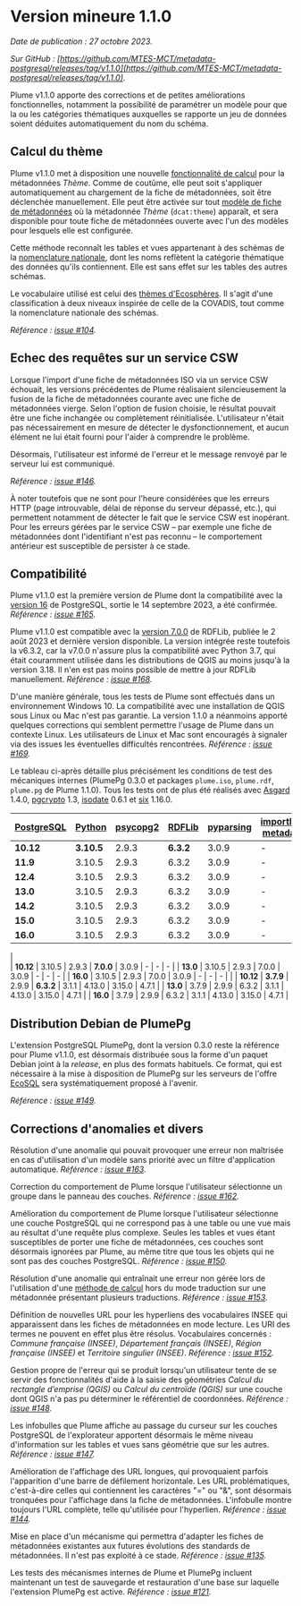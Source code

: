 # Version mineure 1.1.0

*Date de publication : 27 octobre 2023.*

*Sur GitHub : [https://github.com/MTES-MCT/metadata-postgresql/releases/tag/v1.1.0](https://github.com/MTES-MCT/metadata-postgresql/releases/tag/v1.1.0).*

Plume v1.1.0 apporte des corrections et de petites améliorations fonctionnelles, notamment la possibilité de paramétrer un modèle pour que la ou les catégories thématiques auxquelles se rapporte un jeu de données soient déduites automatiquement du nom du schéma.

## Calcul du thème

Plume v1.1.0 met à disposition une nouvelle [fonctionnalité de calcul](https://mtes-mct.github.io/metadata-postgresql/usage/metadonnees_calculees.html) pour la métadonnées *Thème*. Comme de coutûme, elle peut soit s'appliquer automatiquement au chargement de la fiche de métadonnées, soit être déclenchée manuellement. Elle peut être activée sur tout [modèle de fiche de métadonnées](https://mtes-mct.github.io/metadata-postgresql/usage/modeles_de_formulaire.html) où la métadonnée *Thème* (`dcat:theme`) apparaît, et sera disponible pour toute fiche de métadonnées ouverte avec l'un des modèles pour lesquels elle est configurée.

Cette méthode reconnaît les tables et vues appartenant à des schémas de la [nomenclature nationale](https://snum.scenari-community.org/Asgard/Documentation/co/SEC_Demarche.html), dont les noms reflètent la catégorie thématique des données qu'ils contiennent. Elle est sans effet sur les tables des autres schémas.

Le vocabulaire utilisé est celui des [thèmes d'Ecosphères](http://registre.data.developpement-durable.gouv.fr/ecospheres/themes-ecospheres). Il s'agit d'une classification à deux niveaux inspirée de celle de la COVADIS, tout comme la nomenclature nationale des schémas.

*Référence : [issue #104](https://github.com/MTES-MCT/metadata-postgresql/issues/104).*

## Echec des requêtes sur un service CSW

Lorsque l'import d'une fiche de métadonnées ISO via un service CSW échouait, les versions précédentes de Plume réalisaient silencieusement la fusion de la fiche de métadonnées courante avec une fiche de métadonnées vierge. Selon l'option de fusion choisie, le résultat pouvait être une fiche inchangée ou complètement réinitialisée. L'utilisateur n'était pas nécessairement en mesure de détecter le dysfonctionnement, et aucun élément ne lui était fourni pour l'aider à comprendre le problème.

Désormais, l'utilisateur est informé de l'erreur et le message renvoyé par le serveur lui est communiqué.

*Référence : [issue #146](https://github.com/MTES-MCT/metadata-postgresql/issues/146).*

À noter toutefois que ne sont pour l'heure considérées que les erreurs HTTP (page introuvable, délai de réponse du serveur dépassé, etc.), qui permettent notamment de détecter le fait que le service CSW est inopérant. Pour les erreurs gérées par le service CSW – par exemple une fiche de métadonnées dont l'identifiant n'est pas reconnu – le comportement antérieur est susceptible de persister à ce stade.

## Compatibilité

Plume v1.1.0 est la première version de Plume dont la compatibilité avec la [version 16](https://www.postgresql.org/docs/16/release-16.html) de PostgreSQL, sortie le 14 septembre 2023, a été confirmée. *Référence : [issue #165](https://github.com/MTES-MCT/metadata-postgresql/issues/165).*

Plume v1.1.0 est compatible avec la [version 7.0.0](https://github.com/RDFLib/rdflib/releases/tag/7.0.0) de RDFLib, publiée le 2 août 2023 et dernière version disponible. La version intégrée reste toutefois la v6.3.2, car la v7.0.0 n'assure plus la compatibilité avec Python 3.7, qui était couramment utilisée dans les distributions de QGIS au moins jusqu'à la version 3.18. Il n'en est pas moins possible de mettre à jour RDFLib manuellement. *Référence : [issue #168](https://github.com/MTES-MCT/metadata-postgresql/issues/168).*

D'une manière générale, tous les tests de Plume sont effectués dans un environnement Windows 10. La compatibilité avec une installation de QGIS sous Linux ou Mac n'est pas garantie. La version 1.1.0 a néanmoins apporté quelques corrections qui semblent permettre l'usage de Plume dans un contexte Linux. Les utilisateurs de Linux et Mac sont encouragés à signaler via des issues les éventuelles difficultés rencontrées. *Référence : [issue #169](https://github.com/MTES-MCT/metadata-postgresql/issues/169).*

Le tableau ci-après détaille plus précisément les conditions de test des mécaniques internes (PlumePg 0.3.0 et packages `plume.iso`, `plume.rdf`, `plume.pg` de Plume 1.1.0). Tous les tests ont de plus été réalisés avec [Asgard](https://github.com/MTES-MCT/asgard-postgresql) 1.4.0, [pgcrypto](https://www.postgresql.org/docs/current/pgcrypto.html) 1.3, [isodate](https://pypi.org/project/isodate/) 0.6.1 et [six](https://pypi.org/project/six/) 1.16.0.

| [PostgreSQL](https://www.postgresql.org/) | [Python](https://www.python.org/) | [psycopg2](https://pypi.org/project/psycopg2/) | [RDFLib](https://pypi.org/project/rdflib/) | [pyparsing](https://pypi.org/project/pyparsing/) | [importlib-metadata](https://pypi.org/project/importlib-metadata/) | [zipp](https://pypi.org/project/zipp/) | [typing-extensions](https://pypi.org/project/typing-extensions/)
| --- | --- | --- | --- | --- | --- | --- | --- |
| **10.12** | **3.10.5** | 2.9.3 | **6.3.2** | 3.0.9 | - | - | - |
| **11.9** | 3.10.5 | 2.9.3 | 6.3.2 | 3.0.9 | - | - | - |
| **12.4** | 3.10.5 | 2.9.3 | 6.3.2 | 3.0.9 | - | - | - |
| **13.0** | 3.10.5 | 2.9.3 | 6.3.2 | 3.0.9 | - | - | - |
| **14.2** | 3.10.5 | 2.9.3 | 6.3.2 | 3.0.9 | - | - | - |
| **15.0** | 3.10.5 | 2.9.3 | 6.3.2 | 3.0.9 | - | - | - |
| **16.0** | 3.10.5 | 2.9.3 | 6.3.2 | 3.0.9 | - | - | - |
|  
| **10.12** | 3.10.5 | 2.9.3 | **7.0.0** | 3.0.9 | - | - | - |
| **13.0** | 3.10.5 | 2.9.3 | 7.0.0 | 3.0.9 | - | - | - |
| **16.0** | 3.10.5 | 2.9.3 | 7.0.0 | 3.0.9 | - | - | - |
| 
| **10.12** | **3.7.9** | 2.9.9 | **6.3.2** | 3.1.1 | 4.13.0 | 3.15.0 | 4.7.1 |
| **13.0** | 3.7.9 | 2.9.9 | 6.3.2 | 3.1.1 | 4.13.0 | 3.15.0 | 4.7.1 |
| **16.0** | 3.7.9 | 2.9.9 | 6.3.2 | 3.1.1 | 4.13.0 | 3.15.0 | 4.7.1 |

## Distribution Debian de PlumePg

L'extension PostgreSQL PlumePg, dont la version 0.3.0 reste la référence pour Plume v1.1.0, est désormais distribuée sous la forme d'un paquet Debian joint à la *release*, en plus des formats habituels. Ce format, qui est nécessaire à la mise à disposition de PlumePg sur les serveurs de l'offre [EcoSQL](https://spote.developpement-durable.gouv.fr/offre/ecosql-postgresql) sera systématiquement proposé à l'avenir.

*Référence : [issue #149](https://github.com/MTES-MCT/metadata-postgresql/issues/149).*

## Corrections d'anomalies et divers

Résolution d'une anomalie qui pouvait provoquer une erreur non maîtrisée en cas d'utilisation d'un modèle sans priorité avec un filtre d'application automatique. *Référence : [issue #163](https://github.com/MTES-MCT/metadata-postgresql/issues/163).*

Correction du comportement de Plume lorsque l'utilisateur sélectionne un groupe dans le panneau des couches. *Référence : [issue #162](https://github.com/MTES-MCT/metadata-postgresql/issues/162).*

Amélioration du comportement de Plume lorsque l'utilisateur sélectionne une couche PostgreSQL qui ne correspond pas à une table ou une vue mais au résultat d'une requête plus complexe. Seules les tables et vues étant susceptibles de porter une fiche de métadonnées, ces couches sont désormais ignorées par Plume, au même titre que tous les objets qui ne sont pas des couches PostgreSQL. *Référence : [issue #150](https://github.com/MTES-MCT/metadata-postgresql/issues/150).*

Résolution d'une anomalie qui entraînait une erreur non gérée lors de l'utilisation d'une [méthode de calcul](https://mtes-mct.github.io/metadata-postgresql/usage/metadonnees_calculees.html) hors du mode traduction sur une métadonnée présentant plusieurs traductions. *Référence : [issue #153](https://github.com/MTES-MCT/metadata-postgresql/issues/153).*

Définition de nouvelles URL pour les hyperliens des vocabulaires INSEE qui apparaissent dans les fiches de métadonnées en mode lecture. Les URI des termes ne pouvent en effet plus être résolus. Vocabulaires concernés : *Commune française (INSEE)*, *Département français (INSEE)*, *Région française (INSEE)* et *Territoire singulier (INSEE)*. *Référence : [issue #152](https://github.com/MTES-MCT/metadata-postgresql/issues/152).*

Gestion propre de l'erreur qui se produit lorsqu'un utilisateur tente de se servir des fonctionnalités d'aide à la saisie des géométries *Calcul du rectangle d’emprise (QGIS)* ou *Calcul du centroïde (QGIS)* sur une couche dont QGIS n'a pas pu déterminer le référentiel de coordonnées. *Référence : [issue #148](https://github.com/MTES-MCT/metadata-postgresql/issues/148).*

Les infobulles que Plume affiche au passage du curseur sur les couches PostgreSQL de l'explorateur apportent désormais le même niveau d'information sur les tables et vues sans géométrie que sur les autres. *Référence : [issue #147](https://github.com/MTES-MCT/metadata-postgresql/issues/147).*

Amélioration de l'affichage des URL longues, qui provoquaient parfois l'apparition d'une barre de défilement horizontale. Les URL problématiques, c'est-à-dire celles qui contiennent les caractères "=" ou "&", sont désormais tronquées pour l'affichage dans la fiche de métadonnées. L'infobulle montre toujours l'URL complète, telle qu'utilisée pour l'hyperlien. *Référence : [issue #144](https://github.com/MTES-MCT/metadata-postgresql/issues/144).*

Mise en place d'un mécanisme qui permettra d'adapter les fiches de métadonnées existantes aux futures évolutions des standards de métadonnées. Il n'est pas exploité à ce stade. *Référence : [issue #135](https://github.com/MTES-MCT/metadata-postgresql/issues/135).* 

Les tests des mécanismes internes de Plume et PlumePg incluent maintenant un test de sauvegarde et restauration d'une base sur laquelle l'extension PlumePg est active. *Référence : [issue #121](https://github.com/MTES-MCT/metadata-postgresql/issues/121).*

